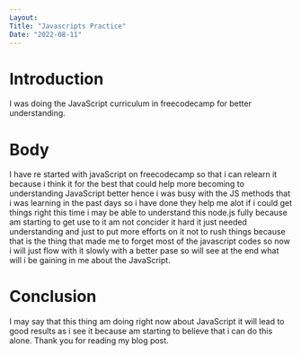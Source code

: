 ```yaml
---
Layout:
Title: "Javascripts Practice"
Date: "2022-08-11"
---
```


# Introduction

I was doing the JavaScript curriculum in freecodecamp for better understanding.

# Body

I have re started with javaScript on freecodecamp so that i can relearn it because i think it for the best that could help more becoming to understanding JavaScript better hence i was busy with the JS methods that i was learning in the past days so i have done they help me alot if  i could get things right this time i may be able to understand this node.js fully because am starting to get use to it am not concider it hard it just needed understanding and just to put more efforts on it not to rush things because that is the thing that made me to forget most of the javascript codes so now i will just flow  with it slowly with a better pase so will see at the end what will i be gaining in me about the JavaScript.

# Conclusion

I may say that this thing am doing right now about JavaScript it will lead to good results as i see it because am starting to believe that i can do this alone. Thank you for reading my blog post.